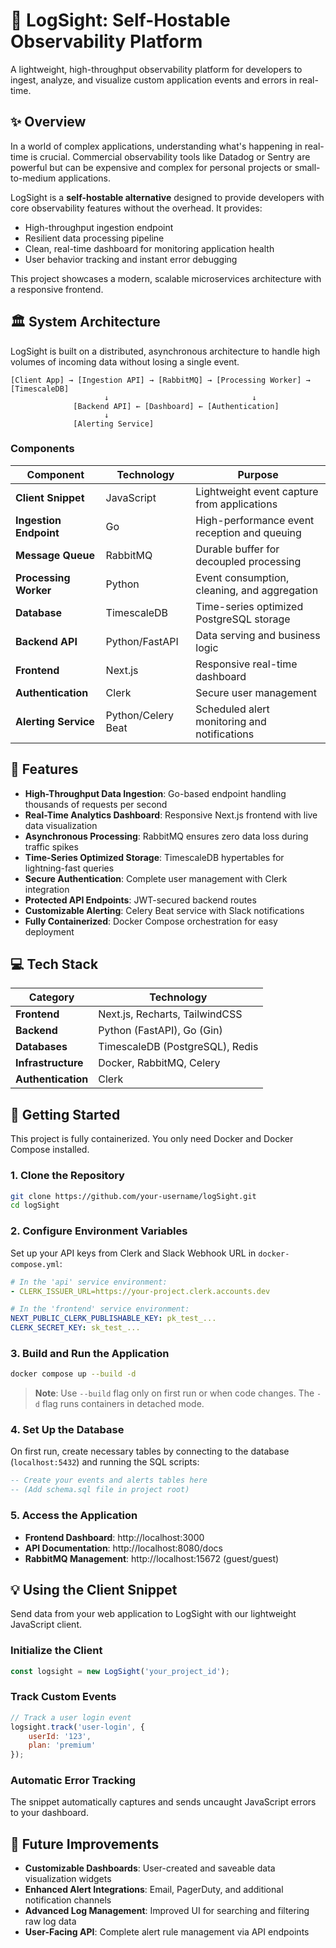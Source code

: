# 🚀 LogSight: Self-Hostable Observability Platform

A lightweight, high-throughput observability platform for developers to ingest, analyze, and visualize custom application events and errors in real-time.

## ✨ Overview

In a world of complex applications, understanding what's happening in real-time is crucial. Commercial observability tools like Datadog or Sentry are powerful but can be expensive and complex for personal projects or small-to-medium applications.

LogSight is a **self-hostable alternative** designed to provide developers with core observability features without the overhead. It provides:

- High-throughput ingestion endpoint
- Resilient data processing pipeline  
- Clean, real-time dashboard for monitoring application health
- User behavior tracking and instant error debugging

This project showcases a modern, scalable microservices architecture with a responsive frontend.

## 🏛️ System Architecture

LogSight is built on a distributed, asynchronous architecture to handle high volumes of incoming data without losing a single event.

```
[Client App] → [Ingestion API] → [RabbitMQ] → [Processing Worker] → [TimescaleDB]
                     ↓                                ↓
              [Backend API] ← [Dashboard] ← [Authentication]
                     ↓
              [Alerting Service]
```

### Components

| Component | Technology | Purpose |
|-----------|------------|---------|
| **Client Snippet** | JavaScript | Lightweight event capture from applications |
| **Ingestion Endpoint** | Go | High-performance event reception and queuing |
| **Message Queue** | RabbitMQ | Durable buffer for decoupled processing |
| **Processing Worker** | Python | Event consumption, cleaning, and aggregation |
| **Database** | TimescaleDB | Time-series optimized PostgreSQL storage |
| **Backend API** | Python/FastAPI | Data serving and business logic |
| **Frontend** | Next.js | Responsive real-time dashboard |
| **Authentication** | Clerk | Secure user management |
| **Alerting Service** | Python/Celery Beat | Scheduled alert monitoring and notifications |

## 🌟 Features

- **High-Throughput Data Ingestion**: Go-based endpoint handling thousands of requests per second
- **Real-Time Analytics Dashboard**: Responsive Next.js frontend with live data visualization
- **Asynchronous Processing**: RabbitMQ ensures zero data loss during traffic spikes
- **Time-Series Optimized Storage**: TimescaleDB hypertables for lightning-fast queries
- **Secure Authentication**: Complete user management with Clerk integration
- **Protected API Endpoints**: JWT-secured backend routes
- **Customizable Alerting**: Celery Beat service with Slack notifications
- **Fully Containerized**: Docker Compose orchestration for easy deployment

## 💻 Tech Stack

| Category | Technology |
|----------|------------|
| **Frontend** | Next.js, Recharts, TailwindCSS |
| **Backend** | Python (FastAPI), Go (Gin) |
| **Databases** | TimescaleDB (PostgreSQL), Redis |
| **Infrastructure** | Docker, RabbitMQ, Celery |
| **Authentication** | Clerk |

## 🚀 Getting Started

This project is fully containerized. You only need Docker and Docker Compose installed.

### 1. Clone the Repository

```bash
git clone https://github.com/your-username/logSight.git
cd logSight
```

### 2. Configure Environment Variables

Set up your API keys from Clerk and Slack Webhook URL in `docker-compose.yml`:

```yaml
# In the 'api' service environment:
- CLERK_ISSUER_URL=https://your-project.clerk.accounts.dev

# In the 'frontend' service environment:
NEXT_PUBLIC_CLERK_PUBLISHABLE_KEY: pk_test_...
CLERK_SECRET_KEY: sk_test_...
```

### 3. Build and Run the Application

```bash
docker compose up --build -d
```

> **Note**: Use `--build` flag only on first run or when code changes. The `-d` flag runs containers in detached mode.

### 4. Set Up the Database

On first run, create necessary tables by connecting to the database (`localhost:5432`) and running the SQL scripts:

```sql
-- Create your events and alerts tables here
-- (Add schema.sql file in project root)
```

### 5. Access the Application

- **Frontend Dashboard**: http://localhost:3000
- **API Documentation**: http://localhost:8080/docs  
- **RabbitMQ Management**: http://localhost:15672 (guest/guest)

## 💡 Using the Client Snippet

Send data from your web application to LogSight with our lightweight JavaScript client.

### Initialize the Client

```javascript
const logsight = new LogSight('your_project_id');
```

### Track Custom Events

```javascript
// Track a user login event
logsight.track('user-login', { 
    userId: '123', 
    plan: 'premium' 
});
```

### Automatic Error Tracking

The snippet automatically captures and sends uncaught JavaScript errors to your dashboard.

## 🔮 Future Improvements

- **Customizable Dashboards**: User-created and saveable data visualization widgets
- **Enhanced Alert Integrations**: Email, PagerDuty, and additional notification channels  
- **Advanced Log Management**: Improved UI for searching and filtering raw log data
- **User-Facing API**: Complete alert rule management via API endpoints